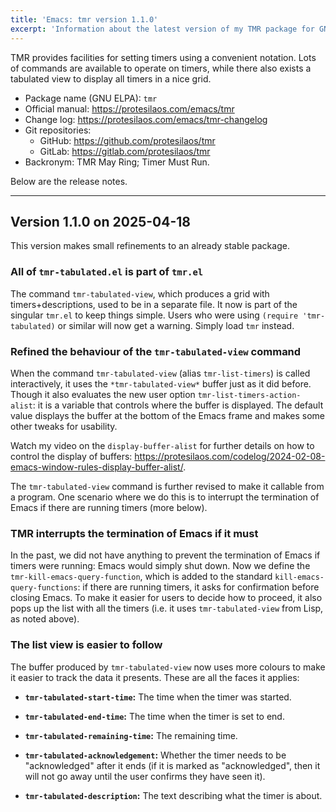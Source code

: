 ```yaml
---
title: 'Emacs: tmr version 1.1.0'
excerpt: 'Information about the latest version of my TMR package for GNU Emacs.'
---
```


TMR provides facilities for setting timers using a convenient
notation. Lots of commands are available to operate on timers, while
there also exists a tabulated view to display all timers in a nice
grid.

+ Package name (GNU ELPA): `tmr`
+ Official manual: <https://protesilaos.com/emacs/tmr>
+ Change log: <https://protesilaos.com/emacs/tmr-changelog>
+ Git repositories:
  + GitHub: <https://github.com/protesilaos/tmr>
  + GitLab: <https://gitlab.com/protesilaos/tmr>
+ Backronym: TMR May Ring; Timer Must Run.

Below are the release notes.

* * *

## Version 1.1.0 on 2025-04-18

This version makes small refinements to an already stable package.


### All of `tmr-tabulated.el`  is part of `tmr.el`

The command `tmr-tabulated-view`, which produces a grid with
timers+descriptions, used to be in a separate file. It now is part of
the singular `tmr.el` to keep things simple. Users who were using
`(require 'tmr-tabulated)` or similar will now get a warning. Simply
load `tmr` instead.


### Refined the behaviour of the `tmr-tabulated-view` command

When the command `tmr-tabulated-view` (alias `tmr-list-timers`) is
called interactively, it uses the `*tmr-tabulated-view*` buffer just
as it did before. Though it also evaluates the new user option
`tmr-list-timers-action-alist`: it is a variable that controls where
the buffer is displayed. The default value displays the buffer at the
bottom of the Emacs frame and makes some other tweaks for usability.

Watch my video on the `display-buffer-alist` for further details on
how to control the display of buffers: <https://protesilaos.com/codelog/2024-02-08-emacs-window-rules-display-buffer-alist/>.

The `tmr-tabulated-view` command is further revised to make it
callable from a program. One scenario where we do this is to interrupt
the termination of Emacs if there are running timers (more below).


### TMR interrupts the termination of Emacs if it must

In the past, we did not have anything to prevent the termination of
Emacs if timers were running: Emacs would simply shut down. Now we
define the `tmr-kill-emacs-query-function`, which is added to the
standard `kill-emacs-query-functions`: if there are running timers, it
asks for confirmation before closing Emacs. To make it easier for
users to decide how to proceed, it also pops up the list with all the
timers (i.e. it uses `tmr-tabulated-view` from Lisp, as noted above).


### The list view is easier to follow

The buffer produced by `tmr-tabulated-view` now uses more colours to
make it easier to track the data it presents. These are all the faces
it applies:

-   **`tmr-tabulated-start-time`:** The time when the timer was started.

-   **`tmr-tabulated-end-time`:** The time when the timer is set to end.

-   **`tmr-tabulated-remaining-time`:** The remaining time.

-   **`tmr-tabulated-acknowledgement`:** Whether the timer needs to be
    "acknowledged" after it ends (if it is marked as "acknowledged",
    then it will not go away until the user confirms they have seen it).

-   **`tmr-tabulated-description`:** The text describing what the timer is
    about.
